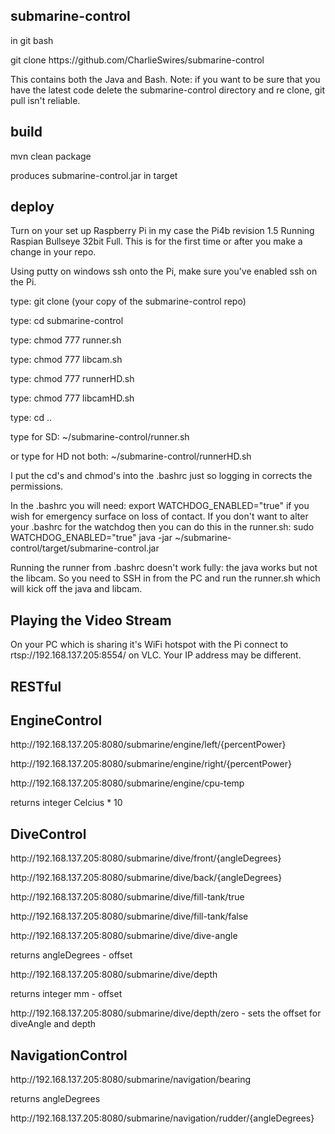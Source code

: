 submarine-control
-----------------
<p>in git bash</p>
<p>git clone https://github.com/CharlieSwires/submarine-control</p>

<p>This contains both the Java and Bash. Note: if you want to be sure 
that you have the latest code delete the submarine-control directory and re clone,
git pull isn't reliable.</p>

build
-----
<p>mvn clean package</p>

<p>produces submarine-control.jar in target</p>

deploy
------
<p>Turn on your set up Raspberry Pi in my case
the Pi4b revision 1.5 Running Raspian Bullseye 32bit Full. 
This is for the first time or after you make a change in your repo.</p>
<p>Using putty on windows ssh onto the Pi, make sure you've enabled ssh on the Pi.</p>
<p>type: git clone (your copy of the submarine-control repo)</p>
<p>type: cd submarine-control</p>
<p>type: chmod 777 runner.sh</p>
<p>type: chmod 777 libcam.sh</p>
<p>type: chmod 777 runnerHD.sh</p>
<p>type: chmod 777 libcamHD.sh</p>
<p>type: cd ..</p>
<p>type for SD: ~/submarine-control/runner.sh</p>
<p>or type for HD not both: ~/submarine-control/runnerHD.sh</p>
<p> I put the cd's and chmod's into the .bashrc just so logging in corrects the permissions.</p>
<p> In the .bashrc you will need: export WATCHDOG_ENABLED="true" if you wish for emergency 
surface on loss of contact. If you don't want to alter your .bashrc for the watchdog 
then you can do this in the runner.sh: sudo WATCHDOG_ENABLED="true" java -jar 
~/submarine-control/target/submarine-control.jar</p>
<p> Running the runner from .bashrc doesn't work fully: the java works but not the libcam.
So you need to SSH in from the PC and run the runner.sh which will kick off the java and libcam.</p>

Playing the Video Stream
------------------------

<p>On your PC which is sharing it's WiFi hotspot with the Pi
connect to rtsp://192.168.137.205:8554/ on VLC. Your IP address may be different.</p>

RESTful
-------

EngineControl
-------------

<p>http://192.168.137.205:8080/submarine/engine/left/{percentPower}</p>
<p>http://192.168.137.205:8080/submarine/engine/right/{percentPower}</p>
<p>http://192.168.137.205:8080/submarine/engine/cpu-temp</p>
<p>returns integer Celcius * 10</p>

DiveControl
-----------

<p>http://192.168.137.205:8080/submarine/dive/front/{angleDegrees}</p>
<p>http://192.168.137.205:8080/submarine/dive/back/{angleDegrees}</p>
<p>http://192.168.137.205:8080/submarine/dive/fill-tank/true</p>
<p>http://192.168.137.205:8080/submarine/dive/fill-tank/false</p>
<p>http://192.168.137.205:8080/submarine/dive/dive-angle</p>
<p>returns angleDegrees - offset</p>
<p>http://192.168.137.205:8080/submarine/dive/depth</p>
<p>returns integer mm - offset</p>
<p>http://192.168.137.205:8080/submarine/dive/depth/zero - sets the 
offset for diveAngle and depth</p>

NavigationControl
-----------------

<p>http://192.168.137.205:8080/submarine/navigation/bearing</p>
<p>returns angleDegrees
<p>http://192.168.137.205:8080/submarine/navigation/rudder/{angleDegrees}</p>

